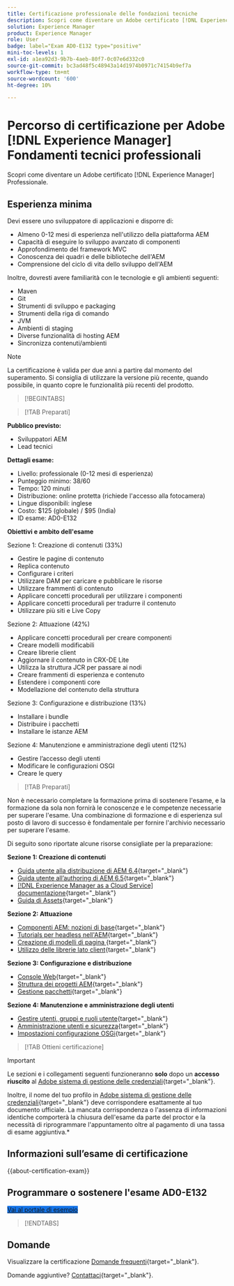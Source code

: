 ```yaml
---
title: Certificazione professionale delle fondazioni tecniche
description: Scopri come diventare un Adobe certificato [!DNL Experience Manager] Professionale.
solution: Experience Manager
product: Experience Manager
role: User
badge: label="Exam AD0-E132 type="positive"
mini-toc-levels: 1
exl-id: a1ea92d3-9b7b-4aeb-80f7-0c07e6d332c0
source-git-commit: bc3ad48f5c48943a14d1974b0971c74154b9ef7a
workflow-type: tm+mt
source-wordcount: '600'
ht-degree: 10%

---
```


# Percorso di certificazione per Adobe [!DNL Experience Manager] Fondamenti tecnici professionali

Scopri come diventare un Adobe certificato [!DNL Experience Manager] Professionale.

## Esperienza minima

Devi essere uno sviluppatore di applicazioni e disporre di:

* Almeno 0-12 mesi di esperienza nell&#39;utilizzo della piattaforma AEM
* Capacità di eseguire lo sviluppo avanzato di componenti
* Approfondimento del framework MVC
* Conoscenza dei quadri e delle biblioteche dell&#39;AEM
* Comprensione del ciclo di vita dello sviluppo dell&#39;AEM

Inoltre, dovresti avere familiarità con le tecnologie e gli ambienti seguenti:

* Maven
* Git
* Strumenti di sviluppo e packaging
* Strumenti della riga di comando
* JVM
* Ambienti di staging
* Diverse funzionalità di hosting AEM
* Sincronizza contenuti/ambienti

>[!NOTE]
>
>La certificazione è valida per due anni a partire dal momento del superamento. Si consiglia di utilizzare la versione più recente, quando possibile, in quanto copre le funzionalità più recenti del prodotto.

>[!BEGINTABS]

>[!TAB Preparati]

**Pubblico previsto:**

* Sviluppatori AEM
* Lead tecnici

**Dettagli esame:**

* Livello: professionale (0-12 mesi di esperienza)
* Punteggio minimo: 38/60
* Tempo: 120 minuti
* Distribuzione: online protetta (richiede l&#39;accesso alla fotocamera)
* Lingue disponibili: inglese
* Costo: $125 (globale) / $95 (India)
* ID esame: AD0-E132

**Obiettivi e ambito dell&#39;esame**

Sezione 1: Creazione di contenuti (33%)

* Gestire le pagine di contenuto
* Replica contenuto
* Configurare i criteri
* Utilizzare DAM per caricare e pubblicare le risorse
* Utilizzare frammenti di contenuto
* Applicare concetti procedurali per utilizzare i componenti
* Applicare concetti procedurali per tradurre il contenuto
* Utilizzare più siti e Live Copy

Sezione 2: Attuazione (42%)

* Applicare concetti procedurali per creare componenti
* Creare modelli modificabili
* Creare librerie client
* Aggiornare il contenuto in CRX-DE Lite
* Utilizza la struttura JCR per passare ai nodi
* Creare frammenti di esperienza e contenuto
* Estendere i componenti core
* Modellazione del contenuto della struttura

Sezione 3: Configurazione e distribuzione (13%)

* Installare i bundle
* Distribuire i pacchetti
* Installare le istanze AEM

Sezione 4: Manutenzione e amministrazione degli utenti (12%)

* Gestire l’accesso degli utenti
* Modificare le configurazioni OSGI
* Creare le query

>[!TAB Preparati]

Non è necessario completare la formazione prima di sostenere l&#39;esame, e la formazione da sola non fornirà le conoscenze e le competenze necessarie per superare l&#39;esame. Una combinazione di formazione e di esperienza sul posto di lavoro di successo è fondamentale per fornire l&#39;archivio necessario per superare l&#39;esame.

Di seguito sono riportate alcune risorse consigliate per la preparazione:

**Sezione 1: Creazione di contenuti**


* [Guida utente alla distribuzione di AEM 6.4](https://experienceleague.adobe.com/docs/experience-manager-64/deploying/home.html?lang=it){target="_blank"}
* [Guida utente all’authoring di AEM 6.5](https://experienceleague.adobe.com/docs/experience-manager-65/authoring/home.html){target="_blank"}
* [[!DNL Experience Manager as a Cloud Service] documentazione](https://experienceleague.adobe.com/docs/experience-manager-cloud-service/content/home.html?lang=it){target="_blank"}
* [Guida di Assets](https://experienceleague.adobe.com/docs/experience-manager-65/assets/home.html){target="_blank"}

**Sezione 2: Attuazione**

* [Componenti AEM: nozioni di base](https://experienceleague.adobe.com/docs/experience-manager-65/developing/components/components-basics.html){target="_blank"}
* [Tutorials per headless nell&#39;AEM](https://experienceleague.adobe.com/docs/experience-manager-learn/getting-started-with-aem-headless/overview.html?lang=it){target="_blank"}
* [Creazione di modelli di pagina  ](https://experienceleague.adobe.com/docs/experience-manager-65/authoring/siteandpage/templates.html#creating-and-managing-templates){target="_blank"}
* [Utilizzo delle librerie lato client](https://experienceleague.adobe.com/docs/experience-manager-65/developing/introduction/clientlibs.html?lang=it){target="_blank"}

**Sezione 3: Configurazione e distribuzione**

* [Console Web](https://experienceleague.adobe.com/docs/experience-manager-65/deploying/configuring/web-console.html){target="_blank"}
* [Struttura dei progetti AEM](https://experienceleague.adobe.com/docs/experience-manager-cloud-service/content/implementing/developing/aem-project-content-package-structure.html#embedding-3rd-party-packages){target="_blank"}
* [Gestione pacchetti](https://experienceleague.adobe.com/docs/experience-manager-65/administering/contentmanagement/package-manager.html#what-are-packages){target="_blank"}

**Sezione 4: Manutenzione e amministrazione degli utenti**

* [Gestire utenti, gruppi e ruoli utente](https://experienceleague.adobe.com/docs/experience-manager-brand-portal/using/admin-tools/brand-portal-adding-users.html#add-a-user){target="_blank"}
* [Amministrazione utenti e sicurezza](https://experienceleague.adobe.com/docs/experience-manager-65/administering/security/security.html?lang=it){target="_blank"}
* [Impostazioni configurazione OSGi](https://experienceleague.adobe.com/docs/experience-manager-65/deploying/configuring/osgi-configuration-settings.html){target="_blank"}

>[!TAB Ottieni certificazione]

>[!IMPORTANT]
>
>Le sezioni e i collegamenti seguenti funzioneranno **solo**  dopo un **accesso riuscito** al [Adobe sistema di gestione delle credenziali](https://www.certmetrics.com/adobe){target="_blank"}.
>
>Inoltre, il nome del tuo profilo in [Adobe sistema di gestione delle credenziali](https://www.certmetrics.com/adobe){target="_blank"} deve corrispondere esattamente al tuo documento ufficiale. La mancata corrispondenza o l&#39;assenza di informazioni identiche comporterà la chiusura dell&#39;esame da parte del proctor e la necessità di riprogrammare l&#39;appuntamento oltre al pagamento di una tassa di esame aggiuntiva.*


## Informazioni sull’esame di certificazione

{{about-certification-exam}}

## Programmare o sostenere l&#39;esame AD0-E132

<a href="https://www.certmetrics.com/adobe/candidate/examity_sso.aspx?eid=AD0-E132" target="_blank" class="spectrum-Button spectrum-Button--fill spectrum-Button--accent spectrum-Button--sizeM is-margin-bottom-big-big at-element-click-tracking" style="background-color:#1473E6">

<span class="spectrum-Button-label has-no-wrap">
   Vai al portale di esempio
</span>
</a>

>[!ENDTABS]

## Domande

Visualizzare la certificazione [Domande frequenti](https://experienceleague.adobe.com/docs/certification/certification/faq.html){target="_blank"}.

Domande aggiuntive? [Contattaci](mailto:certif@adobe.com){target="_blank"}.
